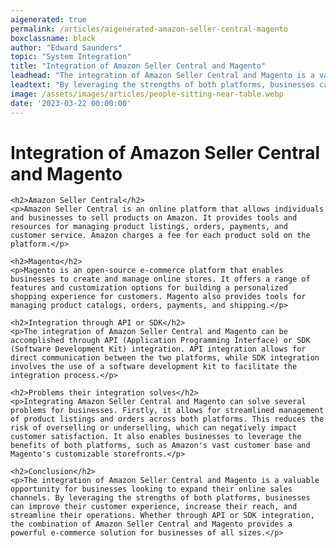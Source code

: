 ```yaml
---
aigenerated: true
permalink: /articles/aigenerated-amazon-seller-central-magento
boxclassname: black
author: "Edward Saunders"
topic: "System Integration"
title: "Integration of Amazon Seller Central and Magento"
leadhead: "The integration of Amazon Seller Central and Magento is a valuable opportunity for businesses looking to expand their online sales channels"
leadtext: "By leveraging the strengths of both platforms, businesses can improve their customer experience, increase their reach, and streamline their operations. Whether through API or SDK integration, the combination of Amazon Seller Central and Magento provides a powerful e-commerce solution for businesses of all sizes."
image: /assets/images/articles/people-sitting-near-table.webp
date: '2023-03-22 00:00:00'
---
```

<div class="arttext">	<h1>Integration of Amazon Seller Central and Magento</h1>

	<h2>Amazon Seller Central</h2>
	<p>Amazon Seller Central is an online platform that allows individuals and businesses to sell products on Amazon. It provides tools and resources for managing product listings, orders, payments, and customer service. Amazon charges a fee for each product sold on the platform.</p>

	<h2>Magento</h2>
	<p>Magento is an open-source e-commerce platform that enables businesses to create and manage online stores. It offers a range of features and customization options for building a personalized shopping experience for customers. Magento also provides tools for managing product catalogs, orders, payments, and shipping.</p>

	<h2>Integration through API or SDK</h2>
	<p>The integration of Amazon Seller Central and Magento can be accomplished through API (Application Programming Interface) or SDK (Software Development Kit) integration. API integration allows for direct communication between the two platforms, while SDK integration involves the use of a software development kit to facilitate the integration process.</p>

	<h2>Problems their integration solves</h2>
	<p>Integrating Amazon Seller Central and Magento can solve several problems for businesses. Firstly, it allows for streamlined management of product listings and orders across both platforms. This reduces the risk of overselling or underselling, which can negatively impact customer satisfaction. It also enables businesses to leverage the benefits of both platforms, such as Amazon's vast customer base and Magento's customizable storefronts.</p>

	<h2>Conclusion</h2>
	<p>The integration of Amazon Seller Central and Magento is a valuable opportunity for businesses looking to expand their online sales channels. By leveraging the strengths of both platforms, businesses can improve their customer experience, increase their reach, and streamline their operations. Whether through API or SDK integration, the combination of Amazon Seller Central and Magento provides a powerful e-commerce solution for businesses of all sizes.</p>

</div>